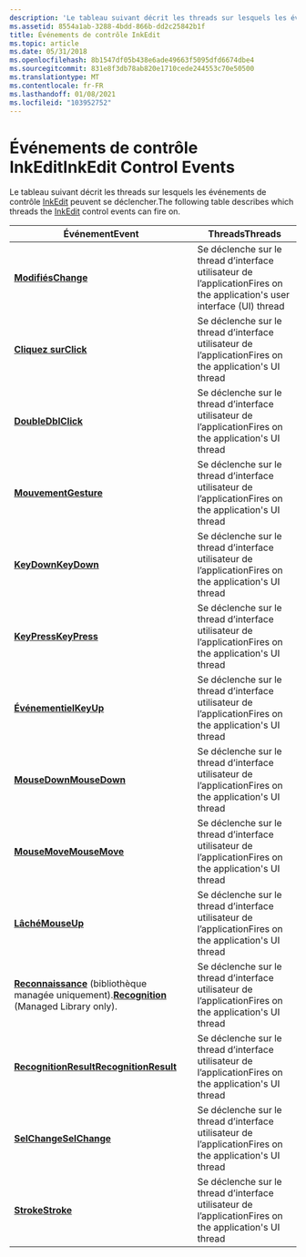 ```yaml
---
description: 'Le tableau suivant décrit les threads sur lesquels les événements de contrôle InkEdit peuvent se déclencher. EventThreadsChangeFires sur l’interface utilisateur de l’application threadClickFires sur l’interface utilisateur de l’application threadDblClickFires sur l’interface utilisateur de l’application threadGestureFires sur l’interface utilisateur de l’application threadKeyDownFires sur l’interface utilisateur de l’application threadKeyPressFires sur l’interface utilisateur threadKeyUpFires de l’application sur l’interface utilisateur threadMouseDownFires de l’application sur l’interface utilisateur de l’application threadMouseMoveFires sur l’interface utilisateur threadMouseUpFires de l’application threadRecognition Se déclenche sur l’interface utilisateur threadRecognitionResultFires de l’application sur le threadSelChangeFires d’interface utilisateur de l’application sur le threadStrokeFires d’interface utilisateur de l’application sur le thread d’interface utilisateur de l’application. '
ms.assetid: 8554a1ab-3288-4bdd-866b-dd2c25842b1f
title: Événements de contrôle InkEdit
ms.topic: article
ms.date: 05/31/2018
ms.openlocfilehash: 8b1547df05b438e6ade49663f5095dfd6674dbe4
ms.sourcegitcommit: 831e8f3db78ab820e1710cede244553c70e50500
ms.translationtype: MT
ms.contentlocale: fr-FR
ms.lasthandoff: 01/08/2021
ms.locfileid: "103952752"
---
```

# <a name="inkedit-control-events"></a><span data-ttu-id="0c95f-103">Événements de contrôle InkEdit</span><span class="sxs-lookup"><span data-stu-id="0c95f-103">InkEdit Control Events</span></span>

<span data-ttu-id="0c95f-104">Le tableau suivant décrit les threads sur lesquels les événements de contrôle [InkEdit](inkedit-control-reference.md) peuvent se déclencher.</span><span class="sxs-lookup"><span data-stu-id="0c95f-104">The following table describes which threads the [InkEdit](inkedit-control-reference.md) control events can fire on.</span></span>



| <span data-ttu-id="0c95f-105">Événement</span><span class="sxs-lookup"><span data-stu-id="0c95f-105">Event</span></span>                                                                          | <span data-ttu-id="0c95f-106">Threads</span><span class="sxs-lookup"><span data-stu-id="0c95f-106">Threads</span></span>                                                          |
|--------------------------------------------------------------------------------|------------------------------------------------------------------|
| [<span data-ttu-id="0c95f-107">**Modifiés**</span><span class="sxs-lookup"><span data-stu-id="0c95f-107">**Change**</span></span>](inkedit-change.md)                                               | <span data-ttu-id="0c95f-108">Se déclenche sur le thread d’interface utilisateur de l’application</span><span class="sxs-lookup"><span data-stu-id="0c95f-108">Fires on the application's user interface (UI) thread</span></span><br/> |
| [<span data-ttu-id="0c95f-109">**Cliquez sur**</span><span class="sxs-lookup"><span data-stu-id="0c95f-109">**Click**</span></span>](inkedit-click.md)                                                 | <span data-ttu-id="0c95f-110">Se déclenche sur le thread d’interface utilisateur de l’application</span><span class="sxs-lookup"><span data-stu-id="0c95f-110">Fires on the application's UI thread</span></span><br/>                  |
| [<span data-ttu-id="0c95f-111">**Double**</span><span class="sxs-lookup"><span data-stu-id="0c95f-111">**DblClick**</span></span>](inkedit-dblclick.md)                                           | <span data-ttu-id="0c95f-112">Se déclenche sur le thread d’interface utilisateur de l’application</span><span class="sxs-lookup"><span data-stu-id="0c95f-112">Fires on the application's UI thread</span></span><br/>                  |
| [<span data-ttu-id="0c95f-113">**Mouvement**</span><span class="sxs-lookup"><span data-stu-id="0c95f-113">**Gesture**</span></span>](inkedit-gesture.md)                                             | <span data-ttu-id="0c95f-114">Se déclenche sur le thread d’interface utilisateur de l’application</span><span class="sxs-lookup"><span data-stu-id="0c95f-114">Fires on the application's UI thread</span></span><br/>                  |
| [<span data-ttu-id="0c95f-115">**KeyDown**</span><span class="sxs-lookup"><span data-stu-id="0c95f-115">**KeyDown**</span></span>](inkedit-keydown.md)                                             | <span data-ttu-id="0c95f-116">Se déclenche sur le thread d’interface utilisateur de l’application</span><span class="sxs-lookup"><span data-stu-id="0c95f-116">Fires on the application's UI thread</span></span><br/>                  |
| [<span data-ttu-id="0c95f-117">**KeyPress**</span><span class="sxs-lookup"><span data-stu-id="0c95f-117">**KeyPress**</span></span>](inkedit-keypress.md)                                           | <span data-ttu-id="0c95f-118">Se déclenche sur le thread d’interface utilisateur de l’application</span><span class="sxs-lookup"><span data-stu-id="0c95f-118">Fires on the application's UI thread</span></span><br/>                  |
| [<span data-ttu-id="0c95f-119">**Événementiel**</span><span class="sxs-lookup"><span data-stu-id="0c95f-119">**KeyUp**</span></span>](inkedit-keyup.md)                                                 | <span data-ttu-id="0c95f-120">Se déclenche sur le thread d’interface utilisateur de l’application</span><span class="sxs-lookup"><span data-stu-id="0c95f-120">Fires on the application's UI thread</span></span><br/>                  |
| [<span data-ttu-id="0c95f-121">**MouseDown**</span><span class="sxs-lookup"><span data-stu-id="0c95f-121">**MouseDown**</span></span>](inkedit-mousedown.md)                                         | <span data-ttu-id="0c95f-122">Se déclenche sur le thread d’interface utilisateur de l’application</span><span class="sxs-lookup"><span data-stu-id="0c95f-122">Fires on the application's UI thread</span></span><br/>                  |
| [<span data-ttu-id="0c95f-123">**MouseMove**</span><span class="sxs-lookup"><span data-stu-id="0c95f-123">**MouseMove**</span></span>](inkedit-mousemove.md)                                         | <span data-ttu-id="0c95f-124">Se déclenche sur le thread d’interface utilisateur de l’application</span><span class="sxs-lookup"><span data-stu-id="0c95f-124">Fires on the application's UI thread</span></span><br/>                  |
| [<span data-ttu-id="0c95f-125">**Lâché**</span><span class="sxs-lookup"><span data-stu-id="0c95f-125">**MouseUp**</span></span>](inkedit-mouseup.md)                                             | <span data-ttu-id="0c95f-126">Se déclenche sur le thread d’interface utilisateur de l’application</span><span class="sxs-lookup"><span data-stu-id="0c95f-126">Fires on the application's UI thread</span></span><br/>                  |
| <span data-ttu-id="0c95f-127">[**Reconnaissance**](/previous-versions/ms567627(v=vs.100)) (bibliothèque managée uniquement).</span><span class="sxs-lookup"><span data-stu-id="0c95f-127">[**Recognition**](/previous-versions/ms567627(v=vs.100)) (Managed Library only).</span></span> | <span data-ttu-id="0c95f-128">Se déclenche sur le thread d’interface utilisateur de l’application</span><span class="sxs-lookup"><span data-stu-id="0c95f-128">Fires on the application's UI thread</span></span><br/>                  |
| [<span data-ttu-id="0c95f-129">**RecognitionResult**</span><span class="sxs-lookup"><span data-stu-id="0c95f-129">**RecognitionResult**</span></span>](inkedit-recognitionresult.md)                         | <span data-ttu-id="0c95f-130">Se déclenche sur le thread d’interface utilisateur de l’application</span><span class="sxs-lookup"><span data-stu-id="0c95f-130">Fires on the application's UI thread</span></span><br/>                  |
| [<span data-ttu-id="0c95f-131">**SelChange**</span><span class="sxs-lookup"><span data-stu-id="0c95f-131">**SelChange**</span></span>](inkedit-selchange.md)                                         | <span data-ttu-id="0c95f-132">Se déclenche sur le thread d’interface utilisateur de l’application</span><span class="sxs-lookup"><span data-stu-id="0c95f-132">Fires on the application's UI thread</span></span><br/>                  |
| [<span data-ttu-id="0c95f-133">**Stroke**</span><span class="sxs-lookup"><span data-stu-id="0c95f-133">**Stroke**</span></span>](inkedit-stroke.md)                                               | <span data-ttu-id="0c95f-134">Se déclenche sur le thread d’interface utilisateur de l’application</span><span class="sxs-lookup"><span data-stu-id="0c95f-134">Fires on the application's UI thread</span></span><br/>                  |



 

 

